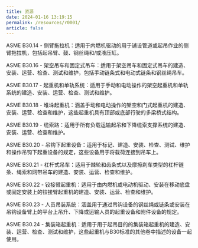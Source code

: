 ```yaml
---
title: 资源
date: 2024-01-16 13:19:15
permalink: /resources/r0001/
article: false
---
```

ASME B30.14 - 侧臂拖拉机：适用于内燃机驱动的用于铺设管道或起吊作业的侧臂拖拉机，包括起吊臂、鼓、钢丝绳和/或液压缸。

ASME B30.16 - 架空吊车和固定式吊车：适用于架空吊车和固定式吊车的建造、安装、运营、检查、测试和维护，包括手动链条式和电动式链条和钢丝绳吊车。

ASME B30.17 - 起重机和单轨系统：适用于手动和电动操作的架空起重机和单轨系统的建造、安装、运营、检查、测试和维护。

ASME B30.18 - 堆垛起重机：涵盖手动和电动操作的架空和门式起重机的建造、安装、运营、检查和维护，这些起重机具有顶部或底部行驶的多梁桥式结构。

ASME B30.19 - 缆索路：适用于所有负载运输起吊和下降缆索支撑系统的建造、安装、运营、检查和维护。

ASME B30.20 - 吊钩下起重设备：适用于标记、建造、安装、检查、测试、维护和操作吊钩下起重设备的规定，这些设备用于将载荷连接到吊车上。

ASME B30.21 - 杠杆式吊车：适用于棘轮和齿条式以及摩擦刹车类型的杠杆链条、绳索和网带吊车的建造、安装、运营、检查和维护。

ASME B30.22 - 铰接臂起重机：适用于由内燃机或电动机驱动、安装在移动底盘或固定安装上的铰接臂起重机的建造、安装、运营、检查和维护。

ASME B30.23 - 人员吊装系统：涵盖用于通过吊钩设备的钢丝绳或链条或安装在吊钩设备臂上的平台上吊升、下降或运输人员的起重设备和附件设备的规定。

ASME B30.24 - 集装箱起重机：适用于用于起吊目的的集装箱起重机的建造、安装、运营、检查、测试和维护，这些起重机与B30标准的其他卷中描述的设备一起使用。